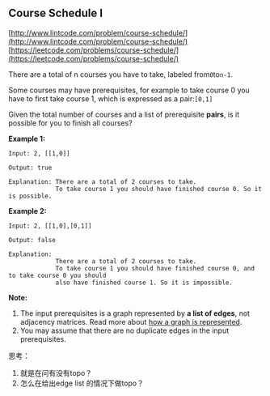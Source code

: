 ## Course Schedule I

[http://www.lintcode.com/problem/course-schedule/](http://www.lintcode.com/problem/course-schedule/)  
[https://leetcode.com/problems/course-schedule/](https://leetcode.com/problems/course-schedule/)

There are a total of n courses you have to take, labeled from`0`to`n-1`.

Some courses may have prerequisites, for example to take course 0 you have to first take course 1, which is expressed as a pair:`[0,1]`

Given the total number of courses and a list of prerequisite **pairs**, is it possible for you to finish all courses?

**Example 1:**

```
Input: 2, [[1,0]] 

Output: true

Explanation: There are a total of 2 courses to take. 
             To take course 1 you should have finished course 0. So it is possible.
```

**Example 2:**

```
Input: 2, [[1,0],[0,1]]

Output: false

Explanation:
             There are a total of 2 courses to take. 
             To take course 1 you should have finished course 0, and to take course 0 you should
             also have finished course 1. So it is impossible.
```

**Note:**

1. The input prerequisites is a graph represented by **a list of edges**, not adjacency matrices. Read more about [how a graph is represented](https://www.khanacademy.org/computing/computer-science/algorithms/graph-representation/a/representing-graphs).
2. You may assume that there are no duplicate edges in the input prerequisites.





思考：
1. 就是在问有没有topo？
2. 怎么在给出edge list 的情况下做topo？





